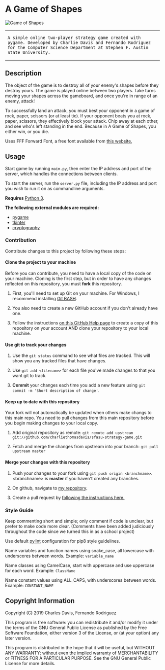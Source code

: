 # A Game of Shapes

![Game of Shapes](https://i.ibb.co/xq8Vs34/Game-Of-Shapes.png)

<table>
<tr>
<td>
    
    A simple online two-player strategy game created with pygame. Developed by Charlie Davis and Fernando Rodriguez for the Computer Science Department at Stephen F. Austin State University.
</td>
</tr>
</table>

## Description

The object of the game is to destroy all of your enemy's shapes before they destroy yours. The game is played online between two players. Take turns moving your shapes across the gameboard, and once you're in range of an enemy, attack! 

To successfully land an attack, you must best your opponent in a game of rock, paper, scissors (or at least tie). If your opponent beats you at rock, paper, scissors, they effectively block your attack. Chip away at each other, and see who's left standing in the end. Because in A Game of Shapes, you either win, or you die.

Uses FFF Forward Font, a free font available from [this website.](https://www.1001fonts.com/fff-forward-font.html)

## Usage

Start game by running `main.py`, then enter the IP address and port of the server, which handles the connections between clients.

To start the server, run the `server.py` file, including the IP address and port you wish to run it on as commandline arguments.

**Requires** [Python 3](https://www.python.org/downloads/). 

**The following external modules are required:** 
* [pygame](https://pypi.org/project/pygame/)
* [tkinter](https://pypi.org/user/Tkinter/)
* [cryptography](https://pypi.org/project/cryptography/)

### Contribution
Contribute changes to this project by following these steps:

#### Clone the project to your machine
Before you can contribute, you need to have a local copy of the code on your machine. Cloning is the first step, but in order to have any changes reflected on this repository, you must **fork** this repository.

1. First, you'll need to set up Git on your machine. For Windows, I recommend installing [Git BASH](https://gitforwindows.org/).

2. You also need to create a new GitHub account if you don't already have one.

3. Follow the instructions [on this GitHub Help page](https://help.github.com/en/articles/fork-a-repo) to create a copy of this repository on your account AND clone your repository to your local machine.

#### Use git to track your changes

1. Use the `git status` command to see what files are tracked. This will show you any tracked files that have changes.

2. Use `git add <filename>` for each file you've made changes to that you want git to track.

3. **Commit** your changes each time you add a new feature using `git commit -m 'Short description of change'`.

#### Keep up to date with this repository
Your fork will not automatically be updated when others make changs to this main repo. You need to pull changes from this main repository before you begin making changes to your local copy.

1. Add original repository as remote: `git remote add upstream git://github.com/charliethomasdavis/sfasu-strategy-game.git`

2. Fetch and merge the changes from upstream into your branch: `git pull upstream master`

#### Merge your changes with this repository

1. Push your changes to your fork using `git push origin <branchname>`. \<branchname\> is **master** if you haven't created any branches.
    
2. On github, navigate to [my repository](https://github.com/charliethomasdavis/sfasu-strategy-game/).

3. Create a pull request by [following the instructions here.](https://help.github.com/en/articles/creating-a-pull-request-from-a-fork)

### Style Guide

Keep commenting short and simple; only comment if code is unclear, but prefer to make code more clear. (Comments have been added judiciously throughout the code since we turned this in as a school project)

Use default [pylint](https://www.pylint.org/) configuration for pip8 style guidelines.

Name variables and function names using snake_case, all lowercase with underscores between words. Example: `variable_name`

Name classes using CamelCase, start with uppercase and use uppercase for each word. Example: `ClassName`

Name constant values using ALL_CAPS, with underscores between words. Example:  `CONSTANT_NAME`

## Copyright Information

Copyright (C) 2019  Charles Davis, Fernando Rodriguez

This program is free software: you can redistribute it and/or modify
it under the terms of the GNU General Public License as published by
the Free Software Foundation, either version 3 of the License, or
(at your option) any later version.

This program is distributed in the hope that it will be useful,
but WITHOUT ANY WARRANTY; without even the implied warranty of
MERCHANTABILITY or FITNESS FOR A PARTICULAR PURPOSE.  See the
GNU General Public License for more details.
